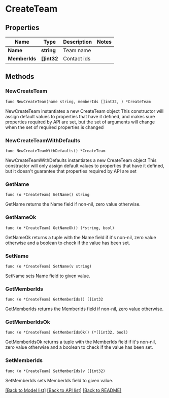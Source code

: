 # CreateTeam

## Properties

Name | Type | Description | Notes
------------ | ------------- | ------------- | -------------
**Name** | **string** | Team name | 
**MemberIds** | **[]int32** | Contact ids | 

## Methods

### NewCreateTeam

`func NewCreateTeam(name string, memberIds []int32, ) *CreateTeam`

NewCreateTeam instantiates a new CreateTeam object
This constructor will assign default values to properties that have it defined,
and makes sure properties required by API are set, but the set of arguments
will change when the set of required properties is changed

### NewCreateTeamWithDefaults

`func NewCreateTeamWithDefaults() *CreateTeam`

NewCreateTeamWithDefaults instantiates a new CreateTeam object
This constructor will only assign default values to properties that have it defined,
but it doesn't guarantee that properties required by API are set

### GetName

`func (o *CreateTeam) GetName() string`

GetName returns the Name field if non-nil, zero value otherwise.

### GetNameOk

`func (o *CreateTeam) GetNameOk() (*string, bool)`

GetNameOk returns a tuple with the Name field if it's non-nil, zero value otherwise
and a boolean to check if the value has been set.

### SetName

`func (o *CreateTeam) SetName(v string)`

SetName sets Name field to given value.


### GetMemberIds

`func (o *CreateTeam) GetMemberIds() []int32`

GetMemberIds returns the MemberIds field if non-nil, zero value otherwise.

### GetMemberIdsOk

`func (o *CreateTeam) GetMemberIdsOk() (*[]int32, bool)`

GetMemberIdsOk returns a tuple with the MemberIds field if it's non-nil, zero value otherwise
and a boolean to check if the value has been set.

### SetMemberIds

`func (o *CreateTeam) SetMemberIds(v []int32)`

SetMemberIds sets MemberIds field to given value.



[[Back to Model list]](../README.md#documentation-for-models) [[Back to API list]](../README.md#documentation-for-api-endpoints) [[Back to README]](../README.md)


